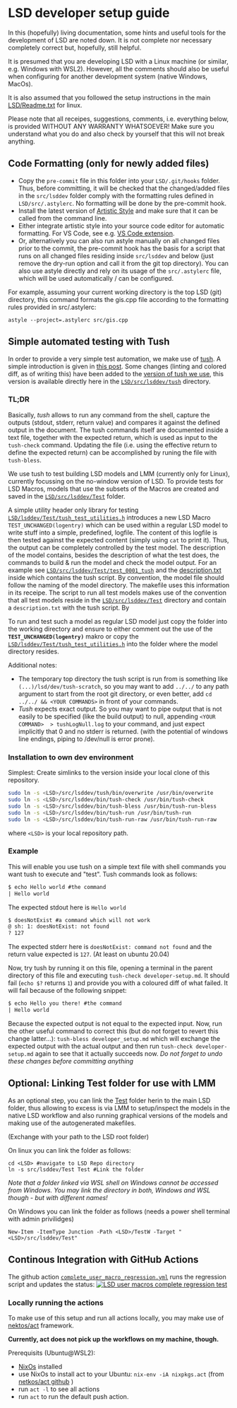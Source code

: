 # LSD developer setup guide

In this (hopefully) living documentation, some hints and useful tools for the development of LSD are noted down. It is not complete nor necessary completely correct but, hopefully, still helpful.

It is presumed that you are developing LSD with a Linux machine (or similar, e.g. Windows with WSL2). However, all the comments should also be useful when configuring for another development system (native Windows, MacOs).

It is also assumed that you followed the setup instructions in the main [LSD/Readme.txt](../../Readme.txt) for linux.

Please note that all receipes, suggestions, comments, i.e. everything below, is provided WITHOUT ANY WARRANTY WHATSOEVER! Make sure you understand what you do and also check by yourself that this will not break anything.

## Code Formatting (only for newly added files)
- Copy the `pre-commit` file in this folder into your `LSD/.git/hooks` folder. Thus, before committing, it will be checked that the changed/added 
files in the `src/lsddev` folder comply with the formatting rules defined in `LSD/src/.astylerc`. No formatting will be done by the pre-commit hook.
- Install the latest version of [Artistic Style](http://astyle.sourceforge.net/) and make sure that it can be called from the command line.
- Either integrate artistic style into your source code editor for automatic formatting. For VS Code, see e.g. [VS Code extension](https://marketplace.visualstudio.com/items?itemName=chiehyu.vscode-astyle). 
- Or, alternatively you can also run astyle manually on all changed files prior to the commit, the pre-commit hook has the basis for a script that runs on all changed files residing inside `src/lsddev` and below (just remove the dry-run option and call it from the git top directory). You can also use astyle directly and rely on its usage of the `src/.astylerc` file, which will be used automatically / can be configured. 

For example, assuming your current working directory is the top LSD (git) directory, this command formats the gis.cpp file according to the formatting rules provided in src/.astylerc:
```shell
astyle --project=.astylerc src/gis.cpp
```
## Simple automated testing with Tush
In order to provide a very simple test automation, we make use of [tush](https://github.com/darius/tush). A simple introduction is given in [this post](https://spin.atomicobject.com/2016/01/11/command-line-interface-testing-tools/). 
Some changes (linting and colored diff, as of writing this) have been added to the [version of tush we use](https://github.com/FrederikSchaff/tush), this version is available directly here in the [`LSD/src/lsddev/tush`](tush) directory.

### TL;DR
Basically, *tush* allows to run any command from the shell, capture the outputs (stdout, stderr, return value) and compares it against the defined output in the document. The tush commands itself are documented inside a text file, together with the expected return, which is used as input to the `tush-check` command. Updating the file (i.e. using the effective return to define the expected return) can be accomplished by runing the file with `tush-bless`. 

We use tush to test building LSD models and LMM (currently only for Linux), currently focussing on the no-window version of LSD. To provide tests for LSD Macros, models that use the subsets of the Macros are created and saved in the [`LSD/src/lsddev/Test`](Test) folder.

A simple utility header only library for testing [`LSD/lsddev/Test/tush_test_utilities.h`](Test/tush_test_utilities.h) introduces a new LSD Macro `TEST_UNCHANGED(logentry)` which can be used within a regular LSD model to write stuff into a simple, predefined, logfile. The content of this logfile is then tested against the expected content (simply using `cat` to print it). Thus, the output can be completely controlled by the test model. The description of the model contains, besides the description of what the test does, the commands to build & run the model and check the model output. For an example see [`LSD/src/lsddev/Test/test_0001_tush`](Test/test_0001_tush) and the [description.txt](Test/test_0001_tush/description.txt) inside which contains the tush script. By convention, the model file should follow the naming of the model directory. The makefile uses this information in its receipe. The script to run all test models makes use of the convention that all test models reside in the [`LSD/src/lsddev/Test`](Test) directory and contain a `description.txt` with the tush script. By

To run and test such a model as regular LSD model just copy the folder into the working directory and ensure to either comment out the use of the **`TEST_UNCHANGED(logentry)`** makro or copy the [`LSD/lsddev/Test/tush_test_utilities.h`](Test/tush_test_utilities.h) into the folder where the model directory resides. 

Additional notes: 
- The temporary top directory the tush script is run from is something like `(...)/lsd/dev/tush-scratch`, so you may want to add `../../` to any path argument to start from the root git directory, or even better, add `cd ../../ && <YOUR COMMANDS>` in front of your commands.
- _Tush_ expects exact output. So you may want to pipe output that is not easily to be specified (like the build output) to null, appending `<YOUR COMMAND>  > tushLogNull.log` to your command, and just expect implicitly that 0 and no stderr is returned. (with the potential of windows line endings, piping to /dev/null is error prone).

### Installation to own dev environment
Simplest: Create simlinks to the version inside your local clone of this repository.
```bash
sudo ln -s <LSD>/src/lsddev/tush/bin/overwrite /usr/bin/overwrite
sudo ln -s <LSD>/src/lsddev/bin/tush-check /usr/bin/tush-check
sudo ln -s <LSD>/src/lsddev/bin/tush-bless /usr/bin/tush-run-bless
sudo ln -s <LSD>/src/lsddev/bin/tush-run /usr/bin/tush-run
sudo ln -s <LSD>/src/lsddev/bin/tush-run-raw /usr/bin/tush-run-raw
```
where `<LSD>` is your local repository path.

### Example
This will enable you use tush on a simple text file with shell commands you want tush to execute and "test". Tush commands look as follows:

```example.txt
$ echo Hello world #the command
| Hello world
```

The expected stdout here is `Hello world`

```example2.txt
$ doesNotExist #a command which will not work
@ sh: 1: doesNotExist: not found
? 127
```

The expected stderr here is `doesNotExist: command not found` and the return value expected is `127`. (At least on ubuntu 20.04)

Now, try tush by running it on this file, opening a terminal in the parent directory of this file and executing `tush-check developer-setup.md`. It should fail (`echo $?` returns `1`) and provide you with a coloured diff of what failed. It will fail because of the following snippet:

```example3.txt
$ echo Hello you there! #the command
| Hello world
```
Because the expected output is not equal to the expected input. Now, run the other useful command to correct this (but do not forget to revert this change latter...): `tush-bless developer_setup.md` which will exchange the expected output with the actual output and then run `tush-check developer-setup.md` again to see that it actually succeeds now. *Do not forget to undo these changes before committing anything*

## Optional: Linking Test folder for use with LMM
As an optional step, you can link the [Test](Test/) folder herin to the main LSD folder, thus allowing to excess is via LMM to setup/inspect the models in the native LSD workflow and also running graphical versions of the models and making use of the autogenerated makefiles.

(Exchange <LSD> with your path to the LSD root folder)

On linux you can link the folder as follows:
```shell
cd <LSD> #navigate to LSD Repo directory
ln -s src/lsddev/Test Test #Link the folder
```
_Note that a folder linked via WSL shell on Windows cannot be accessed from Windows. You may link the directory in both, Windows and WSL though - but with different names!_

On Windows you can link the folder as follows (needs a power shell terminal with admin privilidges)
```power shell (admin)
New-Item -ItemType Junction -Path <LSD>/TestW -Target "<LSD>/src/lsddev/Test"
```



## Continous Integration with GitHub Actions
The github action [`complete_user_macro_regression.yml`](LSD/.github/workflows/complete_user_macro_regression.yml) runs the regression script and updates the status:
[![LSD user macros complete regression test](https://github.com/FrederikSchaff/Lsd/actions/workflows/complete_user_macro_regression.yml/badge.svg)](https://github.com/FrederikSchaff/Lsd/actions/workflows/complete_user_macro_regression.yml)

### Locally running the actions
To make use of this setup and run all actions locally, you may make use of [nektos/act](https://github.com/nektos/act) framework.

**Currently, act does not pick up the workflows on my machine, though.**

Prerequisits (Ubuntu@WSL2):
- [NixOs](https://nixos.org/download.html) installed
- use NixOs to install act to your Ubuntu: `nix-env -iA nixpkgs.act` (from [netkos/act github](https://github.com/nektos/act) )
- run `act -l` to see all actions
- run `act` to run the default push action.

